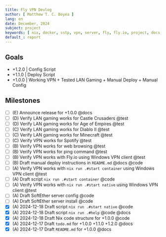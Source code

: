 ```yaml
---
title: Fly VPN Devlog
author: [ Matthew T. C. Boyea ]
lang: en
date: December, 2024
subject: project
keywords: [ nix, docker, sstp, vpn, server, fly, fly.io, project, docs, code, test, history, log ]
default_: report
---
```


## Goals

- +1.2.0 | Config Script
- +1.1.0 | Deploy Script
- +1.0.0 | Working VPN + Tested LAN Gaming + Manual Deploy + Manual Config

## Milestones

- [ ] (E) Announce release for +1.0.0 @docs
- [ ] (D) Verify LAN gaming works for Castle Crusaders @test
- [ ] (D) Verify LAN gaming works for Age of Empires @test
- [ ] (C) Verify LAN gaming works for Diablo II @test
- [ ] (C) Verify LAN gaming works for Minecraft @test
- [ ] (C) Verify VPN works for Spotify @test
- [ ] (B) Verify VPN works for web browsing @test
- [ ] (B) Verify VPN works for ping command @test
- [ ] (B) Verify VPN works with Fly.io using Windows VPN client @test
- [ ] (B) Draft manual deploy instructions in `README.md` @docs @code
- [ ] (A) Verify VPN works with `nix run .#start container` using Windows VPN client @test
- [ ] (A) Draft script `nix run .#start container` @code
- [ ] (A) Verify VPN works with `nix run .#start native` using Windows VPN client @test
- [ ] (A) Draft SoftEther server config @code
- [ ] (A) Draft SoftEther server install @code
- [x] (A) 2024-12-18 Draft script `nix run .#start native` @code
- [x] (A) 2024-12-18 Draft script `nix run .#help` @code @docs
- [x] (A) 2024-12-18 Draft Nix code structure for +1.0.0 @code
- [x] (A) 2024-12-17 Draft `todo.md` for +1.0.0 +1.1.0 +1.2.0 @docs
- [x] (A) 2024-12-17 Draft `README.md` for +1.0.0 @docs
